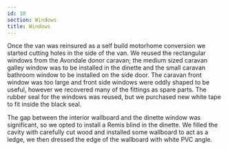 ```yaml
---
id: 10
section: Windows
title: Windows
---
```


Once the van was reinsured as a self build motorhome conversion we started cutting holes in the side of the van. We reused the rectangular windows from the Avondale donor caravan; the medium sized caravan galley window was to be installed in the dinette and the small caravan bathroom window to be installed on the side door. The caravan front window was too large and front side windows were oddly shaped to be useful, however we recovered many of the fittings as spare parts. The rubber seal for the windows was reused, but we purchased new white tape to fit inside the black seal.

<div class="flickrslideshow" data-ids="[875399278, 875402374, 875406434, 875410378, 874567121, 874578521, 874581841, 874586343, 874591189, 874609239, 875476924, 918515625, 919371402, 919400552, 918568909, 919435174, 919444900, 919458642]"/>

The gap between the interior wallboard and the dinette window was significant, so we opted to install a Remis blind in the dinette. We filled the cavity with carefully cut wood and installed some wallboard to act as a ledge, we then dressed the edge of the wallboard with white PVC angle. 

<div class="flickrslideshow" data-ids="[2428236819, 2429050740, 2429051958, 2428242463, 2428244373, 2428245791, 2428246973, 2428248713, 2428250091, 2429065394"/>